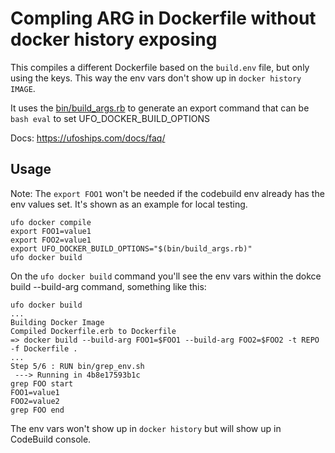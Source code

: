# Compling ARG in Dockerfile without docker history exposing

This compiles a different Dockerfile based on the `build.env` file, but only using the keys. This way the env vars don't show up in `docker history IMAGE`.

It uses the [bin/build_args.rb](bin/build_args.rb) to generate an export command that can be `bash eval` to set UFO_DOCKER_BUILD_OPTIONS

Docs: https://ufoships.com/docs/faq/

## Usage

Note: The `export FOO1` won't be needed if the codebuild env already has the env values set. It's shown as an example for local testing.

    ufo docker compile
    export FOO1=value1
    export FOO2=value1
    export UFO_DOCKER_BUILD_OPTIONS="$(bin/build_args.rb)"
    ufo docker build

On the `ufo docker build` command you'll see the env vars within the dokce build --build-arg command, something like this:

    ufo docker build
    ...
    Building Docker Image
    Compiled Dockerfile.erb to Dockerfile
    => docker build --build-arg FOO1=$FOO1 --build-arg FOO2=$FOO2 -t REPO -f Dockerfile .
    ...
    Step 5/6 : RUN bin/grep_env.sh
     ---> Running in 4b8e17593b1c
    grep FOO start
    FOO1=value1
    FOO2=value2
    grep FOO end

The env vars won't show up in `docker history` but will show up in CodeBuild console.
